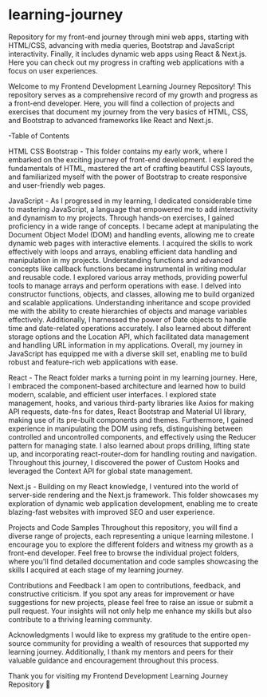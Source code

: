 # learning-journey

Repository for my front-end journey through mini web apps, starting with HTML/CSS, advancing with media queries, Bootstrap and JavaScript interactivity. Finally, it includes dynamic web apps using React &amp; Next.js. Here you can check out my progress in crafting web applications with a focus on user experiences.

Welcome to my Frontend Development Learning Journey Repository! This repository serves as a comprehensive record of my growth and progress as a front-end developer. Here, you will find a collection of projects and exercises that document my journey from the very basics of HTML, CSS, and Bootstrap to advanced frameworks like React and Next.js.

-Table of Contents

HTML CSS Bootstrap - This folder contains my early work, where I embarked on the exciting journey of front-end development. I explored the fundamentals of HTML, mastered the art of crafting beautiful CSS layouts, and familiarized myself with the power of Bootstrap to create responsive and user-friendly web pages.

JavaScript - As I progressed in my learning, I dedicated considerable time to mastering JavaScript, a language that empowered me to add interactivity and dynamism to my projects. Through hands-on exercises, I gained proficiency in a wide range of concepts. I became adept at manipulating the Document Object Model (DOM) and handling events, allowing me to create dynamic web pages with interactive elements. I acquired the skills to work effectively with loops and arrays, enabling efficient data handling and manipulation in my projects. Understanding functions and advanced concepts like callback functions became instrumental in writing modular and reusable code. I explored various array methods, providing powerful tools to manage arrays and perform operations with ease. I delved into constructor functions, objects, and classes, allowing me to build organized and scalable applications. Understanding inheritance and scope provided me with the ability to create hierarchies of objects and manage variables effectively. Additionally, I harnessed the power of Date objects to handle time and date-related operations accurately. I also learned about different storage options and the Location API, which facilitated data management and handling URL information in my applications. Overall, my journey in JavaScript has equipped me with a diverse skill set, enabling me to build robust and feature-rich web applications with ease.

React - The React folder marks a turning point in my learning journey. Here, I embraced the component-based architecture and learned how to build modern, scalable, and efficient user interfaces. I explored state management, hooks, and various third-party libraries like Axios for making API requests, date-fns for dates, React Bootstrap and Material UI library, making use of its pre-built components and themes. Furthermore, I gained experience in manipulating the DOM using refs, distinguishing between controlled and uncontrolled components, and effectively using the Reducer pattern for managing state. I also learned about props drilling, lifting state up, and incorporating react-router-dom for handling routing and navigation. Throughout this journey, I discovered the power of Custom Hooks and leveraged the Context API for global state management.

Next.js - Building on my React knowledge, I ventured into the world of server-side rendering and the Next.js framework. This folder showcases my exploration of dynamic web application development, enabling me to create blazing-fast websites with improved SEO and user experience.

Projects and Code Samples
Throughout this repository, you will find a diverse range of projects, each representing a unique learning milestone. I encourage you to explore the different folders and witness my growth as a front-end developer. Feel free to browse the individual project folders, where you'll find detailed documentation and code samples showcasing the skills I acquired at each stage of my learning journey.

Contributions and Feedback
I am open to contributions, feedback, and constructive criticism. If you spot any areas for improvement or have suggestions for new projects, please feel free to raise an issue or submit a pull request. Your insights will not only help me enhance my skills but also contribute to a thriving learning community.

Acknowledgments
I would like to express my gratitude to the entire open-source community for providing a wealth of resources that supported my learning journey. Additionally, I thank my mentors and peers for their valuable guidance and encouragement throughout this process.

Thank you for visiting my Frontend Development Learning Journey Repository 🚀
